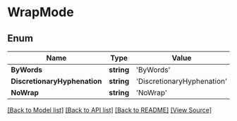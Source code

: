 # WrapMode


## Enum
Name | Type | Value
------------ | ------------- | -------------
**ByWords** | **string** | 'ByWords'
**DiscretionaryHyphenation** | **string** | 'DiscretionaryHyphenation'
**NoWrap** | **string** | 'NoWrap'

[[Back to Model list]](../README.md#documentation-for-models) [[Back to API list]](../README.md#documentation-for-api-endpoints) [[Back to README]](../README.md) [[View Source]](../src/models/wrapMode.ts)


